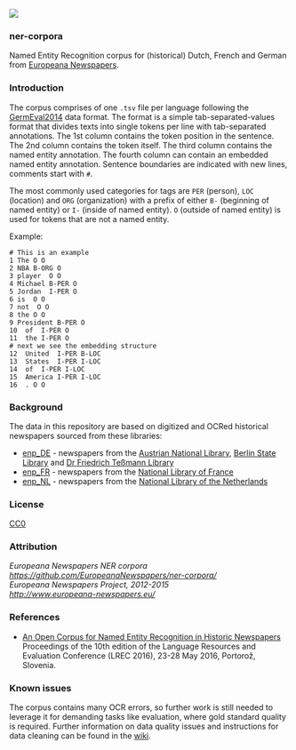 <a href="http://www.europeana-newspapers.eu/"><img src=http://www.europeana-newspapers.eu/wp-content/uploads/2013/09/europeana_newspapers_forwebsite1.jpg></a> 

### ner-corpora
Named Entity Recognition corpus for (historical) Dutch, French and German from [Europeana Newspapers](http://www.europeana-newspapers.eu/named-entity-recognition-for-digitised-newspapers/).

### Introduction

The corpus comprises of one ``.tsv`` file per language following the [GermEval2014](https://sites.google.com/site/germeval2014ner/data) data format. The format is a simple tab-separated-values format that divides texts into single tokens per line with tab-separated annotations. The 1st column contains the token position in the sentence. The 2nd column contains  the token itself. The third column contains the named entity annotation. The fourth column can contain an embedded named entity annotation. Sentence boundaries are indicated with new lines, comments start with ```#```.

The most commonly used categories for tags are ```PER``` (person), ```LOC``` (location) and ```ORG``` (organization) with a prefix of either ```B-``` (beginning of named entity) or ```I-``` (inside of named entity). ```O``` (outside of named entity) is used for tokens that are not a named entity.

Example:
```
# This is an example
1 The O O
2 NBA B-ORG O
3 player  O O
4 Michael B-PER O
5 Jordan  I-PER O
6 is  O O
7 not  O O
8 the O O
9 President B-PER O
10  of  I-PER O
11  the I-PER O
# next we see the embedding structure
12  United  I-PER B-LOC
13  States  I-PER I-LOC
14  of  I-PER I-LOC
15  America I-PER I-LOC
16  . O O
```

### Background

The data in this repository are based on digitized and OCRed historical newspapers sourced from these libraries:

* [enp_DE](https://github.com/EuropeanaNewspapers/ner-corpora/tree/master/enp_DE.tsv) - newspapers from the [Austrian National Library](https://www.onb.ac.at/), [Berlin State Library](https://staatsbibliothek-berlin.de/) and [Dr Friedrich Teßmann Library](https://www.tessmann.it/)
* [enp_FR](https://github.com/EuropeanaNewspapers/ner-corpora/tree/master/enp_FR.tsv) - newspapers from the [National Library of France](https://www.bnf.fr/)
* [enp_NL](https://github.com/EuropeanaNewspapers/ner-corpora/tree/master/enp_NL.tsv) - newspapers from the [National Library of the Netherlands](https://www.kb.nl/)

### License 

[CC0](https://creativecommons.org/publicdomain/zero/1.0/)

### Attribution 

*Europeana Newspapers NER corpora*       
*https://github.com/EuropeanaNewspapers/ner-corpora/*    
*Europeana Newspapers Project, 2012-2015*     
*http://www.europeana-newspapers.eu/*   

### References

* [An Open Corpus for Named Entity Recognition in Historic Newspapers](http://www.lrec-conf.org/proceedings/lrec2016/summaries/110.html)  
Proceedings of the 10th edition of the Language Resources and Evaluation Conference (LREC 2016), 23-28 May 2016, Portorož, Slovenia.

### Known issues

The corpus contains many OCR errors, so further work is still needed to leverage it for demanding tasks like evaluation, where gold standard quality is required. 
Further information on data quality issues and instructions for data cleaning can be found in the [wiki](https://github.com/EuropeanaNewspapers/ner-corpora/wiki).
